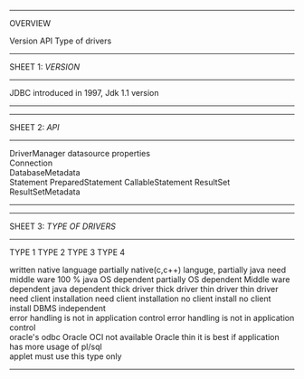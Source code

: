 ------------------------------------------------------------------------



OVERVIEW


Version
 API
 Type of drivers

------------------------------------------------------------------------



SHEET 1: _VERSION_


  ------ -------------------------------------
  JDBC   introduced in 1997, Jdk 1.1 version
  ------ -------------------------------------

------------------------------------------------------------------------



SHEET 2: _API_


  --------------- ----------------------- -------------------
  DriverManager   datasource properties   
  Connection                              
                  DatabaseMetadata        
                                          Statement
                                          PreparedStatement
                                          CallableStatement
  ResultSet                               
                  ResultSetMetadata       
  --------------- ----------------------- -------------------

------------------------------------------------------------------------



SHEET 3: _TYPE OF DRIVERS_


  ---------------------------------------------- ---------------------------------------------------- ----------------------- --------------------------------
  TYPE 1                                         TYPE 2                                               TYPE 3                  TYPE 4
                                                                                                                              
  written native language                        partially native(c,c++) languge, partially java      need middle ware        100 % java
  OS dependent                                   partially OS dependent                               Middle ware dependent   java dependent
  thick driver                                   thick driver                                         thin driver             thin driver
  need client installation                       need client installation                             no client install       no client install
                                                                                                      DBMS independent        
  error handling is not in application control   error handling is not in application control                                 
  oracle's odbc                                  Oracle OCI                                           not available           Oracle thin
                                                 it is best if application has more usage of pl/sql                           
                                                                                                                              applet must use this type only
  ---------------------------------------------- ---------------------------------------------------- 
